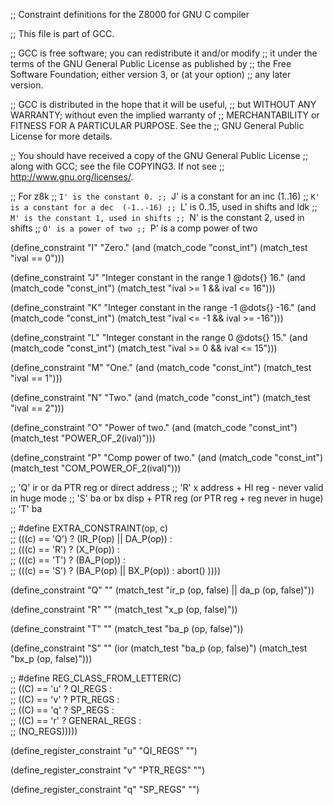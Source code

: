;; Constraint definitions for the Z8000 for GNU C compiler

;; This file is part of GCC.

;; GCC is free software; you can redistribute it and/or modify
;; it under the terms of the GNU General Public License as published by
;; the Free Software Foundation; either version 3, or (at your option)
;; any later version.

;; GCC is distributed in the hope that it will be useful,
;; but WITHOUT ANY WARRANTY; without even the implied warranty of
;; MERCHANTABILITY or FITNESS FOR A PARTICULAR PURPOSE.  See the
;; GNU General Public License for more details.

;; You should have received a copy of the GNU General Public License
;; along with GCC; see the file COPYING3.  If not see
;; <http://www.gnu.org/licenses/>.

;; For z8k
;; `I' is the constant 0.
;; `J' is a constant for an inc (1..16)
;; `K' is a constant for a dec  (-1..-16)
;; `L' is 0..15, used in shifts and ldk
;; `M' is the constant 1, used in shifts
;; `N' is the constant 2, used in shifts
;; `O' is a power of two
;; `P' is a comp power of two

(define_constraint "I"
  "Zero."
  (and (match_code "const_int")
       (match_test "ival == 0")))

(define_constraint "J"
  "Integer constant in the range 1 @dots{} 16."
  (and (match_code "const_int")
       (match_test "ival >= 1 && ival <= 16")))

(define_constraint "K"
  "Integer constant in the range -1 @dots{} -16."
  (and (match_code "const_int")
       (match_test "ival <= -1 && ival >= -16")))

(define_constraint "L"
  "Integer constant in the range 0 @dots{} 15."
  (and (match_code "const_int")
       (match_test "ival >= 0 && ival <= 15")))

(define_constraint "M"
  "One."
  (and (match_code "const_int")
       (match_test "ival == 1")))

(define_constraint "N"
  "Two."
  (and (match_code "const_int")
       (match_test "ival == 2")))

(define_constraint "O"
  "Power of two."
  (and (match_code "const_int")
       (match_test "POWER_OF_2(ival)")))

(define_constraint "P"
  "Comp power of two."
  (and (match_code "const_int")
       (match_test "COM_POWER_OF_2(ival)")))



;; 'Q' ir or da     PTR reg or direct address
;; 'R' x            address + HI reg - never valid in huge mode
;; 'S' ba or bx     disp + PTR reg   (or PTR reg + reg never in huge)
;; 'T' ba


;; #define EXTRA_CONSTRAINT(op, c)                                 \
;; 	(((c) == 'Q')  ? (IR_P(op) || DA_P(op)) :               \
;;         (((c) == 'R')  ? (X_P(op))  :                           \
;;         (((c) == 'T')  ? (BA_P(op))  :                          \
;;         (((c) == 'S')  ? (BA_P(op) || BX_P(op)) : abort() ))))

(define_constraint "Q"
  ""
  (match_test "ir_p (op, false) || da_p (op, false)"))

(define_constraint "R"
  ""
  (match_test "x_p (op, false)"))

(define_constraint "T"
  ""
  (match_test "ba_p (op, false)"))

(define_constraint "S"
  ""
  (ior (match_test "ba_p (op, false)")
       (match_test "bx_p (op, false)")))

;;  #define REG_CLASS_FROM_LETTER(C)		\
;;    ((C) == 'u' ? QI_REGS  : 			\
;;    ((C) == 'v' ? PTR_REGS :			\
;;    ((C) == 'q' ? SP_REGS  :			\
;;    ((C) == 'r' ? GENERAL_REGS  :			\
;;    (NO_REGS)))))

(define_register_constraint "u" "QI_REGS"
  "")

(define_register_constraint "v" "PTR_REGS"
  "")

(define_register_constraint "q" "SP_REGS"
  "")





